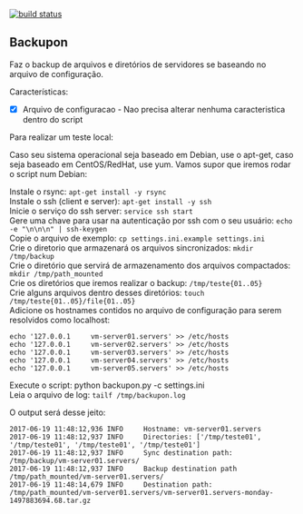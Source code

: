 [![build status](https://travis-ci.org/wvoliveira/backupon.svg?branch=master)](https://travis-ci.org/wvoliveira/backupon)

Backupon
--------

Faz o backup de arquivos e diretórios de servidores se baseando no arquivo de configuração.  

Características:
- [x] Arquivo de configuracao - Nao precisa alterar nenhuma caracteristica dentro do script

Para realizar um teste local:  

Caso seu sistema operacional seja baseado em Debian, use o apt-get, caso seja baseado em CentOS/RedHat, use yum. Vamos supor que iremos rodar o script num Debian:  

Instale o rsync: `apt-get install -y rsync`  
Instale o ssh (client e server): `apt-get install -y ssh`  
Inicie o serviço do ssh server: `service ssh start`  
Gere uma chave para usar na autenticação por ssh com o seu usuário: `echo -e "\n\n\n" | ssh-keygen`  
Copie o arquivo de exemplo: `cp settings.ini.example settings.ini`  
Crie o diretorio que armazenará os arquivos sincronizados: `mkdir /tmp/backup`  
Crie o diretório que servirá de armazenamento dos arquivos compactados: `mkdir /tmp/path_mounted`  
Crie os diretórios que iremos realizar o backup: `/tmp/teste{01..05}`  
Crie alguns arquivos dentro desses diretórios: `touch /tmp/teste{01..05}/file{01..05}`  
Adicione os hostnames contidos no arquivo de configuração para serem resolvidos como localhost:  
```
echo '127.0.0.1		vm-server01.servers' >> /etc/hosts
echo '127.0.0.1		vm-server02.servers' >> /etc/hosts
echo '127.0.0.1		vm-server03.servers' >> /etc/hosts
echo '127.0.0.1		vm-server04.servers' >> /etc/hosts
echo '127.0.0.1		vm-server05.servers' >> /etc/hosts
```
Execute o script: python backupon.py -c settings.ini  
Leia o arquivo de log: `tailf /tmp/backupon.log`  

O output será desse jeito:  
```
2017-06-19 11:48:12,936 INFO     Hostname: vm-server01.servers
2017-06-19 11:48:12,937 INFO     Directories: ['/tmp/teste01', '/tmp/teste01', '/tmp/teste01', '/tmp/teste01']
2017-06-19 11:48:12,937 INFO     Sync destination path: /tmp/backup/vm-server01.servers/
2017-06-19 11:48:12,937 INFO     Backup destination path /tmp/path_mounted/vm-server01.servers/
2017-06-19 11:48:14,679 INFO     Destination path: /tmp/path_mounted/vm-server01.servers/vm-server01.servers-monday-1497883694.68.tar.gz
```
